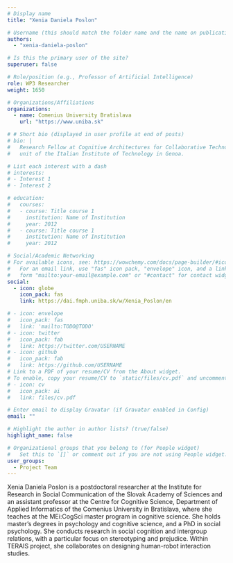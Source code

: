 ```yaml
---
# Display name
title: "Xenia Daniela Poslon"

# Username (this should match the folder name and the name on publications)
authors:
  - "xenia-daniela-poslon"

# Is this the primary user of the site?
superuser: false

# Role/position (e.g., Professor of Artificial Intelligence)
role: WP3 Researcher
weight: 1650

# Organizations/Affiliations
organizations:
  - name: Comenius University Bratislava
    url: "https://www.uniba.sk"

# # Short bio (displayed in user profile at end of posts)
# bio: |
#   Research Fellow at Cognitive Architectures for Collaborative Technologies
#   unit of the Italian Institute of Technology in Genoa.

# List each interest with a dash
# interests:
# - Interest 1
# - Interest 2

# education:
#   courses:
#   - course: Title course 1
#     institution: Name of Institution
#     year: 2012
#   - course: Title course 1
#     institution: Name of Institution
#     year: 2012

# Social/Academic Networking
# For available icons, see: https://wowchemy.com/docs/page-builder/#icons
#   For an email link, use "fas" icon pack, "envelope" icon, and a link in the
#   form "mailto:your-email@example.com" or "#contact" for contact widget.
social:
  - icon: globe
    icon_pack: fas
    link: https://dai.fmph.uniba.sk/w/Xenia_Poslon/en

# - icon: envelope
#   icon_pack: fas
#   link: 'mailto:TODO@TODO'
# - icon: twitter
#   icon_pack: fab
#   link: https://twitter.com/USERNAME
# - icon: github
#   icon_pack: fab
#   link: https://github.com/USERNAME
# Link to a PDF of your resume/CV from the About widget.
# To enable, copy your resume/CV to `static/files/cv.pdf` and uncomment the lines below.
# - icon: cv
#   icon_pack: ai
#   link: files/cv.pdf

# Enter email to display Gravatar (if Gravatar enabled in Config)
email: ""

# Highlight the author in author lists? (true/false)
highlight_name: false

# Organizational groups that you belong to (for People widget)
#   Set this to `[]` or comment out if you are not using People widget.
user_groups:
  - Project Team
---
```


Xenia Daniela Poslon is a postdoctoral researcher at the Institute for Research in Social Communication of the Slovak
Academy of Sciences and an assistant professor at the Centre for Cognitive Science, Department of Applied Informatics of
the Comenius University in Bratislava, where she teaches at the MEi:CogSci master program in cognitive science. She
holds master’s degrees in psychology and cognitive science, and a PhD in social psychology. She conducts research in
social cognition and intergroup relations, with a particular focus on stereotyping and prejudice. Within TERAIS project,
she collaborates on designing human-robot interaction studies.
